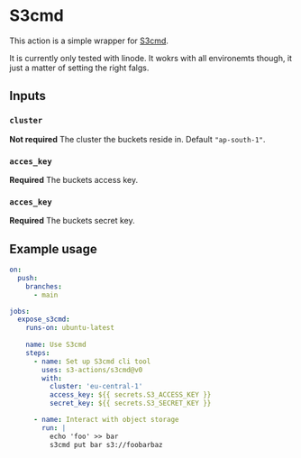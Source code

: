 # S3cmd

This action is a simple wrapper for [S3cmd](https://s3tools.org/s3cmd). 

It is currently only tested with linode. It wokrs with all environemts though, it just a matter of setting the right falgs.

## Inputs

### `cluster`

**Not required** The cluster the buckets reside in. Default `"ap-south-1"`.

### `acces_key`

**Required**  The buckets access key.

### `acces_key`

**Required**  The buckets secret key.
## Example usage


```yml
on:
  push:
    branches:
      - main

jobs:
  expose_s3cmd:
    runs-on: ubuntu-latest
    
    name: Use S3cmd
    steps:
      - name: Set up S3cmd cli tool
        uses: s3-actions/s3cmd@v0
        with:
          cluster: 'eu-central-1'
          access_key: ${{ secrets.S3_ACCESS_KEY }}
          secret_key: ${{ secrets.S3_SECRET_KEY }}

      - name: Interact with object storage
        run: |
          echo 'foo' >> bar
          s3cmd put bar s3://foobarbaz

```
